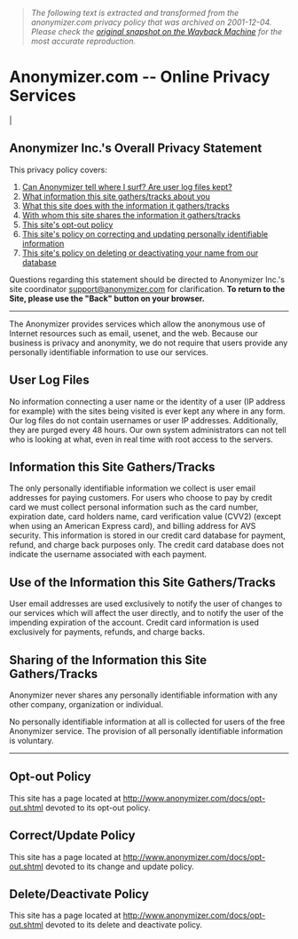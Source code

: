 > *The following text is extracted and transformed from the anonymizer.com privacy policy that was archived on 2001-12-04. Please check the [original snapshot on the Wayback Machine](https://web.archive.org/web/20011204210904id_/http%3A//www.anonymizer.com/docs/privacy_statement.shtml) for the most accurate reproduction.*

# Anonymizer.com -- Online Privacy Services

| 

## Anonymizer Inc.'s Overall Privacy Statement

This privacy policy covers:  


  1. [Can Anonymizer tell where I surf? Are user log files kept?](https://web.archive.org/docs/privacy_statement.shtml#logfiles)
  2. [What information this site gathers/tracks about you](https://web.archive.org/docs/privacy_statement.shtml#gather)
  3. [What this site does with the information it gathers/tracks](https://web.archive.org/docs/privacy_statement.shtml#use)
  4. [With whom this site shares the information it gathers/tracks](https://web.archive.org/docs/privacy_statement.shtml#share)
  5. [This site's opt-out policy](https://web.archive.org/docs/privacy_statement.shtml#optout)
  6. [This site's policy on correcting and updating personally identifiable information](https://web.archive.org/docs/privacy_statement.shtml#update)
  7. [This site's policy on deleting or deactivating your name from our database](https://web.archive.org/docs/privacy_statement.shtml#delete)



Questions regarding this statement should be directed to Anonymizer Inc.'s site coordinator [support@anonymizer.com](mailto:support@anonymizer.com) for clarification. **To return to the Site, please use the "Back" button on your browser.**

* * *

The Anonymizer provides services which allow the anonymous use of Internet resources such as email, usenet, and the web. Because our business is privacy and anonymity, we do not require that users provide any personally identifiable information to use our services. 

## User Log Files

No information connecting a user name or the identity of a user (IP address for example) with the sites being visited is ever kept any where in any form. Our log files do not contain usernames or user IP addresses. Additionally, they are purged every 48 hours. Our own system administrators can not tell who is looking at what, even in real time with root access to the servers. 

## Information this Site Gathers/Tracks

The only personally identifiable information we collect is user email addresses for paying customers. For users who choose to pay by credit card we must collect personal information such as the card number, expiration date, card holders name, card verification value (CVV2) (except when using an American Express card), and billing address for AVS security. This information is stored in our credit card database for payment, refund, and charge back purposes only. The credit card database does not indicate the username associated with each payment. 

## Use of the Information this Site Gathers/Tracks

User email addresses are used exclusively to notify the user of changes to our services which will affect the user directly, and to notify the user of the impending expiration of the account. Credit card information is used exclusively for payments, refunds, and charge backs. 

## Sharing of the Information this Site Gathers/Tracks

Anonymizer never shares any personally identifiable information with any other company, organization or individual. 

No personally identifiable information at all is collected for users of the free Anonymizer service. The provision of all personally identifiable information is voluntary. 

* * *

## Opt-out Policy

This site has a page located at <http://www.anonymizer.com/docs/opt-out.shtml> devoted to its opt-out policy.

## Correct/Update Policy

This site has a page located at <http://www.anonymizer.com/docs/opt-out.shtml> devoted to its change and update policy.

## Delete/Deactivate Policy

This site has a page located at <http://www.anonymizer.com/docs/opt-out.shtml> devoted to its delete and deactivate policy.
